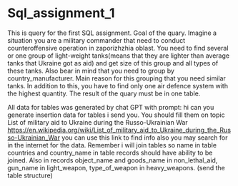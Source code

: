 # Sql_assignment_1

This is query for the first SQL assignment.
Goal of the quary. Imagine a situation you are a military commander that need to conduct counteroffensive operation in zaporizhzhia oblast. You need to find several or one group of light-weight tanks(means that they are lighter than average tanks that Ukraine got as aid) and get size of this group and all types of these tanks. Also bear in mind that you need to group by country_manufacturer. Main reason for this grouping that you need similar tanks. In addition to this, you have to find only one air defence system with the highest quantity. The result of the quary must be in one table.

All data for tables was generated by chat GPT with prompt: hi can you generate insertion data for tables i send you. You should fill them on topic List of military aid to Ukraine during the Russo-Ukrainian War https://en.wikipedia.org/wiki/List_of_military_aid_to_Ukraine_during_the_Russo-Ukrainian_War you can use this link to find info also you may search for in the internet for the data. Remember i will join tables so name in table countries and country_name in table records should have ability to be joined. Also in records object_name and goods_name in non_lethal_aid, gun_name in light_weapon, type_of_weapon in heavy_weapons. (send the table structure)
